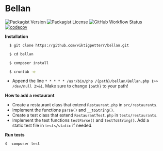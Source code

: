 # Bellan

![Packagist Version](https://img.shields.io/packagist/v/viktigpetterr/lunchtime)
![Packagist License](https://img.shields.io/packagist/l/viktigpetterr/lunchtime)
![GitHub Workflow Status](https://img.shields.io/github/workflow/status/viktigpetterr/lunchtime/PHP%20Composer)
[![codecov](https://codecov.io/gh/viktigpetterr/bellan/branch/main/graph/badge.svg?token=DPW9GSYHUK)](https://codecov.io/gh/viktigpetterr/bellan)

**Installation**
```sh
  $ git clone https://github.com/viktigpetterr/bellan.git
```
```sh
  $ cd bellan
```
```sh
  $ composer install
  ```
```sh
  $ crontab -e
```
- Append the line `* * * * * /usr/bin/php /{path}/bellan/Bellan.php 1>> /dev/null 2>&1`. Make sure to change `{path}` to your path!

**How to add a restaurant**
 - Create a restaurant class that extend `Restaurant.php` in `src/restaurants`.
 - Implement the functions `parse()` and `__toString()`.
 - Create a test class that extend `RestaurantTest.php` in `tests/restaurants`.
 - Implement the test functions `testParse()` and `testToString()`. Add a static test file in `tests/static` if needed.

**Run tests**
```sh
$  composer test
```
